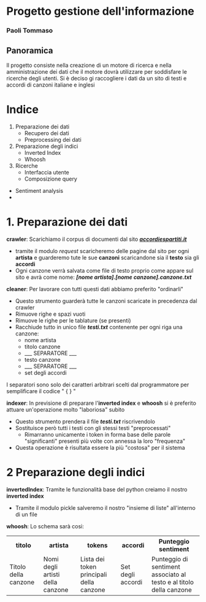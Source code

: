 # Progetto gestione dell'informazione
### Paoli Tommaso

## Panoramica
Il progetto consiste nella creazione di un motore di ricerca e nella amministrazione dei dati che il motore dovrà utilizzare per soddisfare le ricerche degli utenti. Si è deciso gi raccogliere i dati da un sito di testi e accordi di canzoni italiane e inglesi

# Indice
1. Preparazione dei dati
   - Recupero dei dati
   - Preprocessing dei dati
2. Preparazione degli indici
   - Inverted Index
   - Whoosh
3. Ricerche
   - Interfaccia utente
   - Composizione query

- Sentiment analysis
- 

# 1. Preparazione dei dati
**crawler**: Scarichiamo il corpus di documenti dal sito <a href="https://www.accordiespartiti.it/">***accordiespartiti.it***</a>
- tramite il modulo *request* scaricheremo delle pagine dal sito per ogni **artista** e guarderemo tute le sue **canzoni** scaricandone sia il **testo** sia gli **accordi**
- Ogni canzone verrà salvata come file di testo proprio come appare sul sito e avrà come nome: ***[nome artista].[nome canzone].canzone.txt***

**cleaner**: Per lavorare con tutti questi dati abbiamo preferito "ordinarli"
- Questo strumento guarderà tutte le canzoni scaricate in precedenza dal crawler
- Rimuove righe e spazi vuoti
- Rimuove le righe per le tablature (se presenti)
- Racchiude tutto in unico file ***testi.txt*** contenente per ogni riga una canzone:
  - nome artista
  - titolo canzone
  - ___ SEPARATORE ___
  - testo canzone
  - ___ SEPARATORE ___
  - set degli accordi

I separatori sono solo dei caratteri arbitrari scelti dal programmatore per semplificare il codice " { } "

**indexer**:
In previsione di preparare l'**inverted index** e **whoosh** si è preferito attuare un'operazione molto "laboriosa" subito
- Questo strumento prendera il file ***testi.txt*** riscrivendolo
- Sostituisce però tutti i testi con gli stessi testi "preprocessati"
  - Rimarranno unicamente i token in forma base delle parole "significanti" presenti più volte con annessa la loro "frequenza"
- Questa operazione è risultata essere la più "costosa" per il sistema

# 2 Preparazione degli indici
**invertedIndex**: Tramite le funzionalità base del python creiamo il nostro **inverted index**
- Tramite il modulo pickle salveremo il nostro "insieme di liste" all'interno di un file
  
**whoosh**: 
Lo schema sarà cosi:
<table>
<tr><th>titolo</th><th>artista</th><th>tokens</th><th>accordi</th><th>Punteggio sentiment</th></tr>
<tr>
<td>Titolo della canzone</td>
<td>Nomi degli artisti della canzone</td>
<td>Lista dei token principali della canzone</td>
<td>Set degli accordi</td>
<td>Punteggio di sentiment associato al testo e al titolo della canzone</td>
</table>